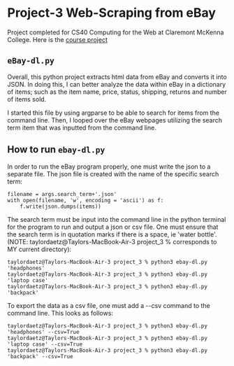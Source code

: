 # Project-3 Web-Scraping from eBay

Project completed for CS40 Computing for the Web at Claremont McKenna College. Here is the [course project](https://github.com/mikeizbicki/cmc-csci040/tree/2022fall/project_03)
## `eBay-dl.py`
Overall, this python project extracts html data from eBay and converts it into JSON. In doing this, I can better analyze the data within eBay in a dictionary of items; such as the item name, price, status, shipping, returns and number of items sold. 

I started this file by using argparse to be able to search for items from the command line. Then, I looped over the eBay webpages utilizing the search term item that was inputted from the command line. 

## How to run `ebay-dl.py`
In order to run the eBay program properly, one must write the json to a separate file. The json file is created with the name of the specific search term: 

```
filename = args.search_term+'.json'
with open(filename, 'w', encoding = 'ascii') as f:
    f.write(json.dumps(items))
```

The search term must be input into the command line in the python terminal for the program to run and output a json or csv file. One must ensure that the search term is in quotation marks if there is a space, ie 'water bottle'. 
(NOTE: taylordaetz@Taylors-MacBook-Air-3 project_3 % corresponds to MY current directory): 

```
taylordaetz@Taylors-MacBook-Air-3 project_3 % python3 ebay-dl.py 'headphones'
taylordaetz@Taylors-MacBook-Air-3 project_3 % python3 ebay-dl.py 'laptop case'
taylordaetz@Taylors-MacBook-Air-3 project_3 % python3 ebay-dl.py 'backpack'
```

To export the data as a csv file, one must add a --csv command to the command line. This looks as follows: 

```
taylordaetz@Taylors-MacBook-Air-3 project_3 % python3 ebay-dl.py 'headphones' --csv=True
taylordaetz@Taylors-MacBook-Air-3 project_3 % python3 ebay-dl.py 'laptop case' --csv=True
taylordaetz@Taylors-MacBook-Air-3 project_3 % python3 ebay-dl.py 'backpack' --csv=True 
```
